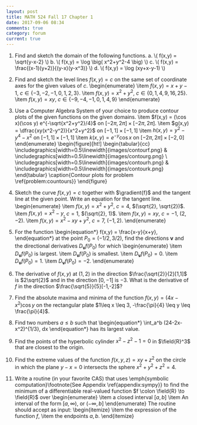 ```yaml
---
layout: post
title: MATH 524 Fall 17 Chapter 1
date: 2017-09-06 08:34
comments: true
category: forum
current: true
---
```


1. Find and sketch the domain of the following functions.
	a. \\( f(x,y) = \sqrt{y-x-2} \\)
	b. \\( f(x,y) = \log \big( x^2+y^2-4 \big) \\)
	c. \\( f(x,y) = \frac{(x-1)(y+2)}{(y-x)(y-x^3)} \\)
	d. \\( f(x,y) = \log (xy+x-y-1) \\)

2. Find and sketch the level lines $f(x,y)=c$ on the same set of coordinate axes for the given values of $c$.
\begin{enumerate}
	\item $f(x,y) = x+y-1$, $c \in \{ -3, -2, -1, 0, 1, 2, 3\}$.
	\item $f(x,y) = x^2+y^2$, $c \in \{ 0, 1, 4, 9, 16, 25 \}$.
	\item $f(x,y) = xy$, $c \in \{ -9, -4, -1, 0, 1, 4, 9 \}$
\end{enumerate}

3. Use a Computer Algebra System of your choice to produce contour plots of the given functions on the given domains.
	\item $f(x,y) = (\cos x)(\cos y) e^{-\sqrt{x^2+y^2}/4}$ on $[-2\pi, 2\pi]\times [-2\pi, 2\pi]$.
	\item $g(x,y) = \dfrac{xy(x^2-y^2)}{x^2+y^2}$ on $[-1,1] \times [-1,1]$
	\item $h(x,y) = y^2 - y^4 -x^2$ on $[-1,1]\times[-1,1]$
	\item $k(x,y) = e^{-y}\cos x$ on $[-2\pi, 2\pi]\times[-2,0]$
\end{enumerate}
\begin{figure}[ht!]
\begin{tabular}{cc}
\includegraphics[width=0.5\linewidth]{images/contourf.png} &
\includegraphics[width=0.5\linewidth]{images/contourg.png} \\
\includegraphics[width=0.5\linewidth]{images/contourh.png} &
\includegraphics[width=0.5\linewidth]{images/contourk.png} 
\end{tabular}
\caption{Contour plots for problem \ref{problem:countours}}
\end{figure}

4. Sketch the curve $f(x,y)=c$ together with $\gradient{f}$ and the tangent line at the given point.  Write an equation for the tangent line.
\begin{enumerate}
	\item $f(x,y)=x^2+y^2$, $c=4$, $(\sqrt{2}, \sqrt{2})$.
	\item $f(x,y)=x^2-y$, $c=1$, $(\sqrt{2}, 1)$.
	\item $f(x,y)=xy$, $c=-1$, $(2, -2)$.
	\item $f(x,y)=x^2-xy+y^2$, $c=7$, $(-1,2)$.
\end{enumerate}

5. For the function
\begin{equation*}
f(x,y) = \frac{x-y}{x+y},
\end{equation*}
at the point $P_0 = (-1/2, 3/2)$, find the directions $\boldsymbol{v}$ and the directional derivatives $D_{\boldsymbol{v}}f(P_0)$ for which
\begin{enumerate}
	\item $D_{\boldsymbol{v}}f(P_0)$ is largest.
	\item $D_{\boldsymbol{v}}f(P_0)$ is smallest.
	\item $D_{\boldsymbol{v}}f(P_0) = 0$.
	\item $D_{\boldsymbol{v}}f(P_0) = 1$.
	\item $D_{\boldsymbol{v}}f(P_0) = -2$.
\end{enumerate}

6. The derivative of $f(x,y)$ at $(1,2)$ in the direction $\frac{\sqrt{2}}{2}[1,1]$ is $2\sqrt{2}$ and in the direction $[0,-1]$ is $-3$.  What is the derivative of $f$ in the direction $\frac{\sqrt{5}}{5}[-1,-2]$?

7. Find the absolute maxima and minima of the function $f(x,y) = (4x-x^2)\cos y$ on the rectangular plate $1\leq x \leq 3, -\frac{\pi}{4} \leq y \leq \frac{\pi}{4}$.

8. Find two numbers $a \leq b$ such that 
\begin{equation*}
\int_a^b (24-2x-x^2)^{1/3}\, dx
\end{equation*}
has its largest value.

9. Find the points of the hyperbolic cylinder $x^2-z^2-1=0$ in $\field{R}^3$ that are closest to the origin.

10. Find the extreme values of the function $f(x,y,z)=xy+z^2$ on the circle in which the plane $y-x=0$ intersects the sphere $x^2+y^2+z^2=4$.

11. Write a routine (in your favorite CAS) that uses \emph{symbolic computation}\footnote{See Appendix \ref{appendix:sympy}} to find the minimum of a differentiable real-valued function $f \colon \field{R} \to \field{R}$ over 
\begin{enumerate}
	\item a closed interval $[a,b]$
	\item An interval of the form $[a,\infty)$, or $(-\infty, b]$
\end{enumerate}
The routine should accept as input:
\begin{itemize}
	\item the expression of the function $f$,
	\item the endpoints $a,b$.
\end{itemize}
